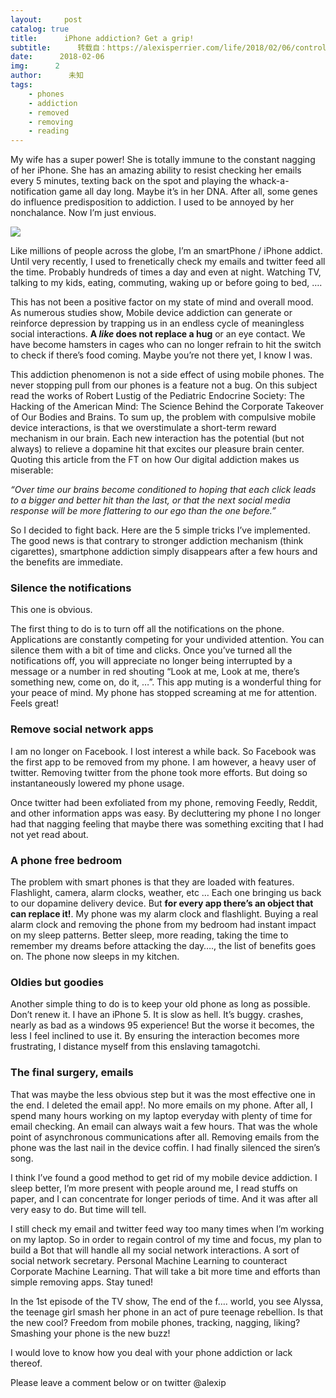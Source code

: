 ```yaml
---
layout:     post
catalog: true
title:      iPhone addiction? Get a grip!
subtitle:      转载自：https://alexisperrier.com/life/2018/02/06/control_iphone_addiction.html
date:      2018-02-06
img:      2
author:      未知
tags:
    - phones
    - addiction
    - removed
    - removing
    - reading
---
```


My wife has a super power! She is totally immune to the constant nagging of her iPhone. She has an amazing ability to resist checking her emails every 5 minutes, texting back on the spot and playing the whack-a-notification game all day long. Maybe it’s in her DNA. After all, some genes do influence predisposition to addiction.
I used to be annoyed by her nonchalance. Now I’m just envious.

![](https://alexisperrier.com/assets/iphone_addiction.png)


Like millions of people across the globe, I’m an smartPhone / iPhone addict.
Until very recently, I used to frenetically check my emails and twitter feed all the time. Probably hundreds of times a day and even at night. Watching TV, talking to my kids, eating, commuting, waking up or before going to bed, ….

This has not been a positive factor on my state of mind and overall mood. As numerous studies show, Mobile device addiction can generate or reinforce depression by trapping us in an endless cycle of meaningless social interactions. **A *like* does not replace a hug** or an eye contact. We have become hamsters in cages who can no longer refrain to hit the switch to check if there’s food coming. Maybe you’re not there yet, I know I was.

This addiction phenomenon is not a side effect of using mobile phones. The never stopping pull from our phones is a feature not a bug. On this subject read the works of Robert Lustig of the Pediatric Endocrine Society: The Hacking of the American Mind: The Science Behind the Corporate Takeover of Our Bodies and Brains. To sum up, the problem with compulsive mobile device interactions, is that we overstimulate a short-term reward mechanism in our brain. Each new interaction has the potential (but not always) to relieve a dopamine hit that excites our pleasure brain center. Quoting this article from the FT on how Our digital addiction makes us miserable:

*“Over time our brains become conditioned to hoping that each click leads to a bigger and better hit than the last, or that the next social media response will be more flattering to our ego than the one before.”*

So I decided to fight back. Here are the 5 simple tricks I’ve implemented. The good news is that contrary to stronger addiction mechanism (think cigarettes), smartphone addiction simply disappears after a few hours and the benefits are immediate.

### Silence the notifications

This one is obvious.

The first thing to do is to turn off all the notifications on the phone. Applications are constantly competing for your undivided attention. You can silence them with a bit of time and clicks. Once you’ve turned all the notifications off, you will appreciate no longer being interrupted by a message or a number in red shouting “Look at me, Look at me, there’s something new, come on, do it, …”. This app muting is a wonderful thing for your peace of mind. My phone has stopped screaming at me for attention. Feels great!

### Remove social network apps

I am no longer on Facebook. I lost interest a while back. So Facebook was the first app to be removed from my phone. I am however, a heavy user of twitter. Removing twitter from the phone took more efforts. But doing so instantaneously lowered my phone usage.

Once twitter had been exfoliated from my phone, removing Feedly, Reddit, and other information apps was easy. By decluttering my phone I no longer had that nagging feeling that maybe there was something exciting that I had not yet read about.

### A phone free bedroom

The problem with smart phones is that they are loaded with features. Flashlight, camera, alarm clocks, weather, etc … Each one bringing us back to our dopamine delivery device. But **for every app there’s an object that can replace it!**.
My phone was my alarm clock and flashlight. Buying a real alarm clock and removing the phone from my bedroom had instant impact on my sleep patterns. Better sleep, more reading, taking the time to remember my dreams before attacking the day…., the list of benefits goes on. The phone now sleeps in my kitchen.

### Oldies but goodies

Another simple thing to do is to keep your old phone as long as possible. Don’t renew it. I have an iPhone 5. It is slow as hell. It’s buggy. crashes, nearly as bad as a windows 95 experience! But the worse it becomes, the less I feel inclined to use it. By ensuring the interaction becomes more frustrating, I distance myself from this enslaving tamagotchi.

### The final surgery, emails

That was maybe the less obvious step but it was the most effective one in the end. I deleted the email app!. No more emails on my phone. After all, I spend many hours working on my laptop everyday with plenty of time for email checking. An email can always wait a few hours. That was the whole point of asynchronous communications after all. Removing emails from the phone was the last nail in the device coffin. I had finally silenced the siren’s song.

I think I’ve found a good method to get rid of my mobile device addiction. I sleep better, I’m more present with people around me, I read stuffs on paper, and I can concentrate for longer periods of time. And it was after all very easy to do. But time will tell.

I still check my email and twitter feed way too many times when I’m working on my laptop. So in order to regain control of my time and focus, my plan to build a Bot that will handle all my social network interactions. A sort of social network secretary. Personal Machine Learning to counteract Corporate Machine Learning. That will take a bit more time and efforts than simple removing apps. Stay tuned!

In the 1st episode of the TV show, The end of the f…. world, you see Alyssa, the teenage girl smash her phone in an act of pure teenage rebellion. Is that the new cool? Freedom from mobile phones, tracking, nagging, liking? Smashing your phone is the new buzz!

I would love to know how you deal with your phone addiction or lack thereof.

Please leave a comment below or on twitter @alexip
